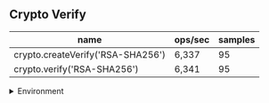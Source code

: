 ## Crypto Verify

|name|ops/sec|samples|
|-|-|-|
|crypto.createVerify('RSA-SHA256')|6,337|95|
|crypto.verify('RSA-SHA256')|6,341|95|


<details>
<summary>Environment</summary>

* __Machine:__ linux x64 | 4 vCPUs | 15.6GB Mem
* __Run:__ Tue Mar 12 2024 18:36:16 GMT+0000 (Coordinated Universal Time)
</details>

<!--
{"environment":{"platform":"linux","arch":"x64","cpus":4,"totalMemory":15.606491088867188},"benchmarks":[{"name":"crypto.createVerify('RSA-SHA256')","opsSec":6337.202995491022,"samples":4},{"name":"crypto.verify('RSA-SHA256')","opsSec":6340.5273380142335,"samples":3}]}-->

